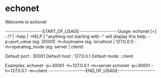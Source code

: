 # echonet

Welcome to echonet

-------------------START_OF_USAGE-------------------
Usage: echonet [<params>=<values>]
<params> :
         /? | -help | -HELP | "anything not starting with -" will display this help.
         -p=port_value (eg. 20001)
         -h=hostname (eg. localhost | 127.0.0.1)
         -m=operating_mode (eg. server | client)

Default port    : 30001
Default host    : 127.0.0.1
Default mode    : client

Examples:
echonet -p=30001 -h=127.0.0.1 -m=server
echonet -p=30001 -h=127.0.0.1 -m=client
-------------------END_OF_USAGE-------------------